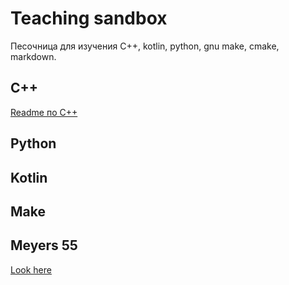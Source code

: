 # Teaching sandbox
Песочница для изучения C++, kotlin, python, gnu make, cmake, markdown.

## C++

[Readme по C++](cpp/README.md)

## Python



## Kotlin

## Make

## Meyers 55
[Look here](https://github.com/sonulen/sb_meyers55/blob/a70dc7baf4dcd43a937f35ee5a719bc5974b5ef0/README.md)